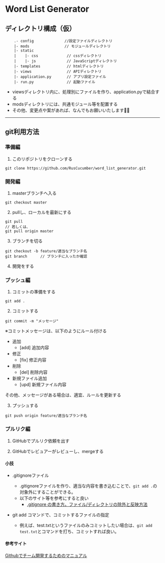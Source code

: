 # Word List Generator

## ディレクトリ構成（仮）

        .- config              //設定ファイルディレクトリ
        |- mods                // モジュールディレクトリ
        |- static
        |    |- css             // cssディレクトリ
        |    |- js              // JavaScriptディレクトリ
        |- templates            // htmlディレクトリ
        |- views                // APIディレクトリ
        |- application.py       // アプリ設定ファイル
        |- run.py               // 起動ファイル

- viewsディレクトリ内に、処理別にファイルを作り、application.pyで結合する
- modsディレクトリには、共通モジュール等を配置する
- その他、変更点や案があれば、なんでもお願いいたします🙇‍♂️

---
## git利用方法

### 準備編
1. このリポジトリをクローンする
```
git clone https://github.com/RusCucumber/word_list_generator.git
```

### 開発編
1. masterブランチへ入る
```
git checkout master
```

2. pullし、ローカルを最新にする
```
git pull
// 若しくは、
git pull origin master
```

3. ブランチを切る
```
git checkout -b feature/適当なブランチ名
git branch      // ブランチに入ったか確認
```

4. 開発をする

### プッシュ編
1. コミットの準備をする
```
git add .
```

2. コミットする
```
git commit -m "メッセージ"
```

※コミットメッセージは、以下のようにルール付ける

- 追加
    - [add] 追加内容
- 修正
    - [fix] 修正内容
- 削除
    - [del] 削除内容
- 新規ファイル追加
    - [upd] 新規ファイル内容

その他、メッセージがある場合は、適宜、ルールを更新する

3. プッシュする
```
git push origin feature/適当なブランチ名
```

### プルリク編
1. GitHubでプルリク依頼を出す

2. GitHubでレビュアーがレビューし、mergeする

#### 小技
- .gitignoreファイル
    - .gitignoreファイルを作り、適当な内容を書き込むことで、``git add .``の対象外にすることができる。
    - 以下のサイト等を参考にすると良い
        - [.gitignore の書き方。ファイル/ディレクトリの除外と反映方法](https://www-creators.com/archives/1662#gitignore-3)
        
- git add コマンドで、コミットするファイルの指定
    - 例えば、test.txtというファイルのみコミットしたい場合は、``git add test.txt``とコマンドを打ち、コミットすれば良い。

#### 参考サイト
[Githubでチーム開発するためのマニュアル](https://qiita.com/siida36/items/880d92559af9bd245c34)
